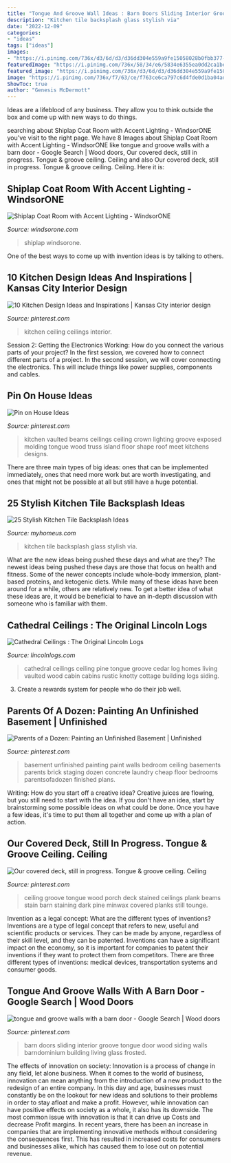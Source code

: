 ```yaml
---
title: "Tongue And Groove Wall Ideas : Barn Doors Sliding Interior Groove Tongue Door Wood Siding Walls Barndominium Building Living Glass Frosted"
description: "Kitchen tile backsplash glass stylish via"
date: "2022-12-09"
categories:
- "ideas"
tags: ["ideas"]
images:
- "https://i.pinimg.com/736x/d3/6d/d3/d36dd304e559a9fe15058028b0fbb377--wood-ceilings-vaulted-ceilings.jpg"
featuredImage: "https://i.pinimg.com/736x/58/34/e6/5834e6355ea0dd2ca1be93cca1b8552c--interior-barn-doors-sliding-barn-doors.jpg"
featured_image: "https://i.pinimg.com/736x/d3/6d/d3/d36dd304e559a9fe15058028b0fbb377--wood-ceilings-vaulted-ceilings.jpg"
image: "https://i.pinimg.com/736x/f7/63/ce/f763ce6ca797c6d4fde0d1ba04ad928d--kitchen-ceilings-tray-ceilings.jpg?b=t"
ShowToc: true
author: "Genesis McDermott"
---
```



Ideas are a lifeblood of any business. They allow you to think outside the box and come up with new ways to do things.

	

		
searching about Shiplap Coat Room with Accent Lighting - WindsorONE you've visit to the right page. We have 8 Images about Shiplap Coat Room with Accent Lighting - WindsorONE like tongue and groove walls with a barn door - Google Search | Wood doors, Our covered deck, still in progress. Tongue &amp; groove ceiling. Ceiling and also Our covered deck, still in progress. Tongue &amp; groove ceiling. Ceiling. Here it is:
		
    
## Shiplap Coat Room With Accent Lighting - WindsorONE

<img loading=lazy src="https://windsorone.com/wp-content/uploads/2020/11/image0-1-edit-pata-650.jpg" onerror="this.onerror=null;this.src='https://tse1.mm.bing.net/th?id=OIP.YzlUCvokrvE86kpoZwScOQHaK8&amp;pid=15.1';" alt="Shiplap Coat Room with Accent Lighting - WindsorONE">

_Source: windsorone.com_

>shiplap windsorone. 

	

One of the best ways to come up with invention ideas is by talking to others.

    
## 10 Kitchen Design Ideas And Inspirations | Kansas City Interior Design

<img loading=lazy src="https://i.pinimg.com/736x/f7/63/ce/f763ce6ca797c6d4fde0d1ba04ad928d--kitchen-ceilings-tray-ceilings.jpg?b=t" onerror="this.onerror=null;this.src='https://tse1.mm.bing.net/th?id=OIP.8ONqNRIUGetvKfOcMjjtFAHaLH&amp;pid=15.1';" alt="10 Kitchen Design Ideas and Inspirations | Kansas City interior design">

_Source: pinterest.com_

>kitchen ceiling ceilings interior. 

	

Session 2: Getting the Electronics Working: How do you connect the various parts of your project?
In the first session, we covered how to connect different parts of a project. In the second session, we will cover connecting the electronics. This will include things like power supplies, components and cables.

    
## Pin On House Ideas

<img loading=lazy src="https://i.pinimg.com/736x/d3/6d/d3/d36dd304e559a9fe15058028b0fbb377--wood-ceilings-vaulted-ceilings.jpg" onerror="this.onerror=null;this.src='https://tse3.mm.bing.net/th?id=OIP.ro513qybr3fOFxi-_W_tvQDGEs&amp;pid=15.1';" alt="Pin on House Ideas">

_Source: pinterest.com_

>kitchen vaulted beams ceilings ceiling crown lighting groove exposed molding tongue wood truss island floor shape roof meet kitchens designs. 

	

There are three main types of big ideas: ones that can be implemented immediately, ones that need more work but are worth investigating, and ones that might not be possible at all but still have a huge potential.

    
## 25 Stylish Kitchen Tile Backsplash Ideas

<img loading=lazy src="https://www.myhomeus.com/wp-content/uploads/2015/05/kitchen-tile-backsplash0-e1429132839529.jpg" onerror="this.onerror=null;this.src='https://tse1.mm.bing.net/th?id=OIP.G99Kgpy-HL3dPfJmDgyKXQHaJs&amp;pid=15.1';" alt="25 Stylish Kitchen Tile Backsplash Ideas">

_Source: myhomeus.com_

>kitchen tile backsplash glass stylish via. 

	

What are the new ideas being pushed these days and what are they?
The newest ideas being pushed these days are those that focus on health and fitness. Some of the newer concepts include whole-body immersion, plant-based proteins, and ketogenic diets. While many of these ideas have been around for a while, others are relatively new. To get a better idea of what these ideas are, it would be beneficial to have an in-depth discussion with someone who is familiar with them.

    
## Cathedral Ceilings : The Original Lincoln Logs

<img loading=lazy src="https://www.lincolnlogs.com/assets/images/FriendsLakesmWHR.jpg" onerror="this.onerror=null;this.src='https://tse3.mm.bing.net/th?id=OIP.OrWQMjYlx7mmljxgkfPS8AHaKk&amp;pid=15.1';" alt="Cathedral Ceilings : The Original Lincoln Logs">

_Source: lincolnlogs.com_

>cathedral ceilings ceiling pine tongue groove cedar log homes living vaulted wood cabin cabins rustic knotty cottage building logs siding. 

	

3. Create a rewards system for people who do their job well.

    
## Parents Of A Dozen: Painting An Unfinished Basement | Unfinished

<img loading=lazy src="https://i.pinimg.com/736x/3b/c2/61/3bc261b72d53e0d1df9440aa286b750d--unfinished-basement-bedroom-unfinished-basements.jpg?b=t" onerror="this.onerror=null;this.src='https://tse1.mm.bing.net/th?id=OIP.RjB4RPsWXSvggXC1amdNwQAAAA&amp;pid=15.1';" alt="Parents of a Dozen: Painting an Unfinished Basement | Unfinished">

_Source: pinterest.com_

>basement unfinished painting paint walls bedroom ceiling basements parents brick staging dozen concrete laundry cheap floor bedrooms parentsofadozen finished plans. 

	

Writing: How do you start off a creative idea?
Creative juices are flowing, but you still need to start with the idea.  If you don't have an idea, start by brainstorming some possible ideas on what could be done. Once you have a few ideas, it's time to put them all together and come up with a plan of action.

    
## Our Covered Deck, Still In Progress. Tongue &amp; Groove Ceiling. Ceiling

<img loading=lazy src="https://i.pinimg.com/736x/60/3c/fb/603cfbdac0b23b1142b746c2bb2c37a3--ceiling-tongue-and-groove-ceiling-coverings.jpg" onerror="this.onerror=null;this.src='https://tse3.mm.bing.net/th?id=OIP._kmKkd1magtW5X5E8qh9VgHaJ3&amp;pid=15.1';" alt="Our covered deck, still in progress. Tongue &amp; groove ceiling. Ceiling">

_Source: pinterest.com_

>ceiling groove tongue wood porch deck stained ceilings plank beams stain barn staining dark pine minwax covered planks still tounge. 

	

Invention as a legal concept: What are the different types of inventions?
Inventions are a type of legal concept that refers to new, useful and scientific products or services. They can be made by anyone, regardless of their skill level, and they can be patented. Inventions can have a significant impact on the economy, so it is important for companies to patent their inventions if they want to protect them from competitors. There are three different types of inventions: medical devices, transportation systems and consumer goods.

    
## Tongue And Groove Walls With A Barn Door - Google Search | Wood Doors

<img loading=lazy src="https://i.pinimg.com/736x/58/34/e6/5834e6355ea0dd2ca1be93cca1b8552c--interior-barn-doors-sliding-barn-doors.jpg" onerror="this.onerror=null;this.src='https://tse1.mm.bing.net/th?id=OIP.Xgwl5Gvquz6H2owJrna_YgHaJ4&amp;pid=15.1';" alt="tongue and groove walls with a barn door - Google Search | Wood doors">

_Source: pinterest.com_

>barn doors sliding interior groove tongue door wood siding walls barndominium building living glass frosted. 

	

The effects of innovation on society:
Innovation is a process of change in any field, let alone business. When it comes to the world of business, innovation can mean anything from the introduction of a new product to the redesign of an entire company. In this day and age, businesses must constantly be on the lookout for new ideas and solutions to their problems in order to stay afloat and make a profit.
However, while innovation can have positive effects on society as a whole, it also has its downside. The most common issue with innovation is that it can drive up Costs and decrease Profit margins. In recent years, there has been an increase in companies that are implementing innovative methods without considering the consequences first. This has resulted in increased costs for consumers and businesses alike, which has caused them to lose out on potential revenue.

